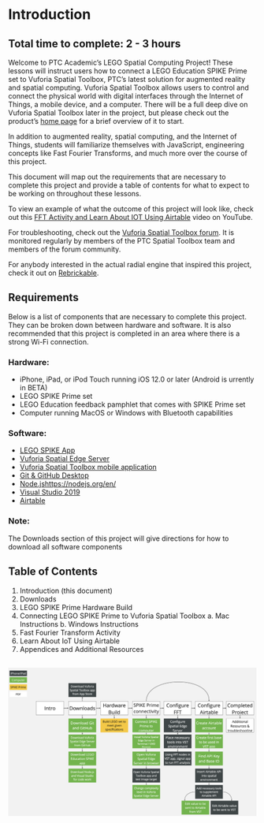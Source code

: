 # Introduction

## Total time to complete: 2 - 3 hours
Welcome to PTC Academic’s LEGO Spatial Computing Project! These lessons will instruct users how to connect a LEGO Education SPIKE Prime set to Vuforia Spatial Toolbox, PTC’s latest solution for augmented reality and spatial computing. Vuforia Spatial Toolbox allows users to control and connect the physical world with digital
interfaces through the Internet of Things, a mobile device, and a computer. There will be a full deep dive on Vuforia Spatial Toolbox later in the project, but please check out the product’s [home page](https://www.ptc.com/en/products/augmented-reality/vuforia-spatial-toolbox) for a brief overview of it to start.

In addition to augmented reality, spatial computing, and the Internet of Things, students will familiarize themselves with JavaScript, engineering concepts like Fast Fourier Transforms, and much more over the course of this project.

This document will map out the requirements that are necessary to complete this project and provide a table of contents for what to expect to be working on throughout these lessons.

To view an example of what the outcome of this project will look like, check out this [FFT Activity and Learn About IOT Using Airtable](https://youtu.be/5Z9nq_n4VDI) video on YouTube.

For troubleshooting, check out the [Vuforia Spatial Toolbox forum](https://forum.spatialtoolbox.vuforia.com/). It is monitored regularly by members of the PTC Spatial Toolbox team and members of the forum
community.

For anybody interested in the actual radial engine that inspired this project, check it out on [Rebrickable](https://rebrickable.com/mocs/MOC-3247/martijnnab/8-cylinder-radial-aircraft-engine/%23parts).

## Requirements
Below is a list of components that are necessary to complete this project. They can be broken down between hardware and software. It is also recommended that this project is completed in an area where there is a strong Wi-Fi connection.

### Hardware:
* iPhone, iPad, or iPod Touch running iOS 12.0 or later (Android is  urrently in BETA)
* LEGO SPIKE Prime set
* LEGO Education feedback pamphlet that comes with SPIKE Prime set
* Computer running MacOS or Windows with Bluetooth capabilities


### Software:
* [LEGO SPIKE App](https://education.lego.com/en-us/downloads/spike-prime/software)
* [Vuforia Spatial Edge Server](https://github.com/tuftsceeo/PTC-Toolbox)
* [Vuforia Spatial Toolbox mobile application](https://apps.apple.com/us/app/vuforia-spatial-toolbox/id1506071001)
* [Git & GitHub Desktop](https://desktop.github.com/)
* [Node.js]()https://nodejs.org/en/
* [Visual Studio 2019](https://visualstudio.microsoft.com/)
* [Airtable](https://airtable.com/)

### Note: 
The Downloads section of this project will give directions for how to download all software components

## Table of Contents

1. Introduction (this document)
2. Downloads
3. LEGO SPIKE Prime Hardware Build
4. Connecting LEGO SPIKE Prime to Vuforia Spatial Toolbox
    a. Mac Instructions
    b. Windows Instructions
5. Fast Fourier Transform Activity
6. Learn About IoT Using Airtable
7. Appendices and Additional Resources

## ![Project Workflow Overview](https://github.com/PTC-Academic/LEGO-Spatial-Computing-Project/blob/master/Documentation/images/project-workflow.png)